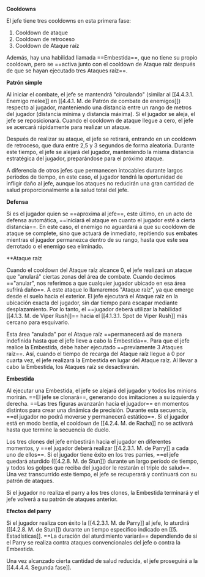 
**Cooldowns**

El jefe tiene tres cooldowns en esta primera fase:

1. Cooldown de ataque
2. Cooldown de retroceso
3. Cooldown de Ataque raíz

Además, hay una habilidad llamada ==Embestida==, que no tiene su propio cooldown, pero se ==activa junto con el cooldown de Ataque raíz después de que se hayan ejecutado tres Ataques raíz==.

**Patrón simple**

Al iniciar el combate, el jefe se mantendrá "circulando" (similar al [[4.4.3.1. Enemigo melee]] en [[4.4.1. M. de Patrón de combate de enemigos]]) respecto al jugador, manteniendo una distancia entre un rango de metros del jugador (distancia mínima y distancia máxima). Si el jugador se aleja, el jefe se reposicionará. Cuando el cooldown de ataque llegue a cero, el jefe se acercará rápidamente para realizar un ataque. 

Después de realizar su ataque, el jefe se retirará, entrando en un cooldown de retroceso, que dura entre 2,5 y 3 segundos de forma aleatoria. Durante este tiempo, el jefe se alejará del jugador, manteniendo la misma distancia estratégica del jugador, preparándose para el próximo ataque.

A diferencia de otros jefes que permanecen intocables durante largos períodos de tiempo, en este caso, el jugador tendrá la oportunidad de infligir daño al jefe, aunque los ataques no reducirán una gran cantidad de salud proporcionalmente a la salud total del jefe.

**Defensa**

Si es el jugador quien se ==aproxima al jefe==, este último, en un acto de defensa automática, ==iniciará el ataque en cuanto el jugador esté a cierta distancia==. En este caso, el enemigo no aguardará a que su cooldown de ataque se complete, sino que actuará de inmediato, repitiendo sus embates mientras el jugador permanezca dentro de su rango, hasta que este sea derrotado o el enemigo sea eliminado.

**Ataque raíz
 
Cuando el cooldown del Ataque raíz alcance 0, el jefe realizará un ataque que "anulará" ciertas zonas del área de combate. Cuando decimos =="anular", nos referimos a que cualquier jugador ubicado en esa área sufrirá daño==. A este ataque lo llamaremos "Ataque raíz", ya que emerge desde el suelo hacia el exterior. El jefe ejecutará el Ataque raíz en la ubicación exacta del jugador, sin dar tiempo para escapar mediante desplazamiento. Por lo tanto, el ==jugador deberá utilizar la habilidad [[4.1.3. M. de Viper Rush]]== hacia el [[4.1.3.1. Spot de Viper Rush]] más cercano para esquivarlo.

Esta área "anulada" por el Ataque raíz ==permanecerá así de manera indefinida hasta que el jefe lleve a cabo la Embestida==. Para que el jefe realice la Embestida, debe haber ejecutado ==previamente 3 Ataques raíz==. Así, cuando el tiempo de recarga del Ataque raíz llegue a 0 por cuarta vez, el jefe realizará la Embestida en lugar del Ataque raíz. Al llevar a cabo la Embestida, los Ataques raíz se desactivarán.

**Embestida**

Al ejecutar una Embestida, el jefe se alejará del jugador y todos los minions morirán. ==El jefe se clonará==, generando dos imitaciones a su izquierda y derecha. ==Las tres figuras avanzarán hacia el jugador== en momentos distintos para crear una dinámica de precisión. Durante esta secuencia, ==el jugador no podrá moverse y permanecerá estático==. Si el jugador está en modo bestia, el cooldown de [[4.2.4. M. de Racha]] no se activará hasta que termine la secuencia de duelo.

Los tres clones del jefe embestirán hacia el jugador en diferentes momentos, y ==el jugador deberá realizar [[4.2.3.1. M. de Parry]] a cada uno de ellos==. Si el jugador tiene éxito en los tres parries, ==el jefe quedará aturdido ([[4.2.8. M. de Stun]]) durante un largo período de tiempo, y todos los golpes que reciba del jugador le restarán el triple de salud==. Una vez transcurrido este tiempo, el jefe se recuperará y continuará con su patrón de ataques.

Si el jugador no realiza el parry a los tres clones, la Embestida terminará y el jefe volverá a su patrón de ataques anterior.

**Efectos del parry**

Si el jugador realiza con éxito la [[4.2.3.1. M. de Parry]] al jefe, lo aturdirá ([[4.2.8. M. de Stun]]) durante un tiempo específico indicado en [[5. Estadísticas]]. ==La duración del aturdimiento variará== dependiendo de si el Parry se realiza contra ataques convencionales del jefe o contra la Embestida.

Una vez alcanzado cierta cantidad de salud reducida, el jefe proseguirá a la [[4.4.4.4. Segunda fase]].